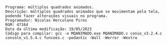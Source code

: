	Programa: múltiplos quadrados animados.
    Descrição: múltiplos quadrados animados que se movimentam pela tela, podendo fazer alterações visuais no programa.
    Programador: Nícolas Herculano Pires
    RGM: 47164
    Data da última modificação: 19/05/2023
	Código para compilar: gcc -o MQANIMADO.exe MQANIMADO.c conio_v3.2.4.c console_v1.5.4.c funcoes.c -pedantic -Wall -Werror -Wextra
